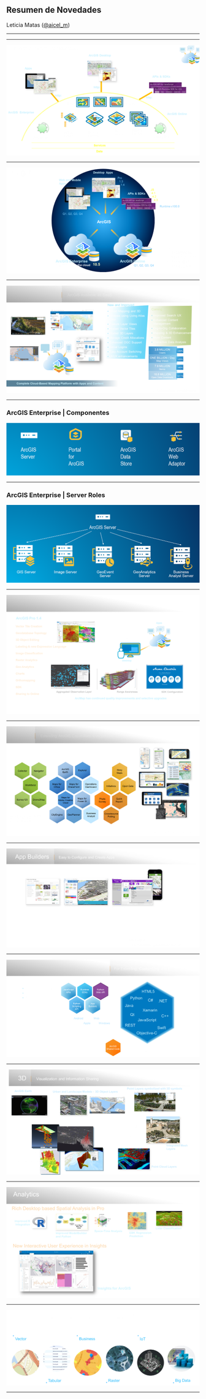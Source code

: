 <!-- .slide: class="title" -->

## Resumen de Novedades
 Leticia Matas ([@aicel_m](//twitter.com/aicel_m))

---

<!-- .slide: class="intro" -->


---

<!-- .slide: class="selection" -->
![Plataforma](imgs/platform.png)

---

![intro7](imgs/intro7.png)

---

![ArcGIS-Online](imgs/agol.png)

---

### ArcGIS Enterprise | Componentes

![ArcGIS-Enterprise Componentes](imgs/enterprise.png)

---

### ArcGIS Enterprise | Server Roles

![ArcGIS-Enterprise Roles](imgs/roles.png)

---

![ArcGIS-Pro/Desktop](imgs/pro.png)

---

![ArcGIS-Apps](imgs/apps.png)

---

![ArcGIS-Builder](imgs/builder.png)

---

![ArcGIS-Develop](imgs/develop.png)

---

![ArcGIS-3D](imgs/td.png)

---

![ArcGIS-Analytics](imgs/analytics.png)

---

![ArcGIS-Extra](imgs/extra.png)

---

<!-- .slide: class="end" -->
